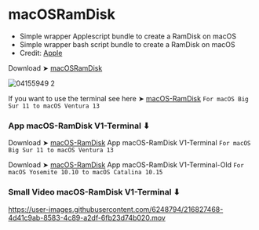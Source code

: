 # macOSRamDisk
- Simple wrapper Applescript bundle to create a RamDisk on macOS
- Simple wrapper bash script bundle to create a RamDisk on macOS
- Credit: [Apple](https://developer.apple.com/library/archive/documentation/AppleScript/Conceptual/AppleScriptLangGuide/introduction/ASLR_intro.html)


Download ➤ [macOSRamDisk](https://github.com/chris1111/macOSRamDisk/releases/tag/V1)

![04155949 2](https://user-images.githubusercontent.com/6248794/216794016-8fcd5c8f-8458-42d8-81bf-829335ed29b8.png)


If you want to use the terminal see here ➤ [macOS-RamDisk](https://gist.github.com/chris1111/df27e63e4e46bde9ed5841cb232d377e) `For macOS Big Sur 11 to macOS Ventura 13`


### App macOS-RamDisk V1-Terminal ⬇︎
Download ➤ [macOS-RamDisk](https://github.com/chris1111/macOSRamDisk/releases/tag/V1-Terminal) App macOS-RamDisk V1-Terminal `For macOS Big Sur 11 to macOS Ventura 13`


Download ➤ [macOS-RamDisk](https://github.com/chris1111/macOSRamDisk/releases/tag/V1-Terminal-Old) App macOS-RamDisk V1-Terminal-Old `For macOS Yosemite 10.10 to macOS Catalina 10.15`


### Small Video macOS-RamDisk V1-Terminal ⬇︎

https://user-images.githubusercontent.com/6248794/216827468-4d41c9ab-8583-4c89-a2df-6fb23d74b020.mov


